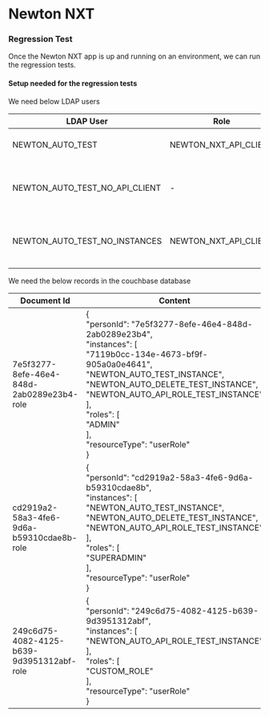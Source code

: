 # Newton NXT #

### Regression Test ###
Once the Newton NXT app is up and running on an environment, we can run the regression tests.

#### Setup needed for the regression tests ####
We need below LDAP users

| LDAP User | Role | Instances | Description |
| ------ | ------ | ------ | ------ |
| NEWTON_AUTO_TEST | NEWTON_NXT_API_CLIENT | NEWTON_AUTO_TEST_INSTANCE, NEWTON_AUTO_DELETE_TEST_INSTANCE, NEWTON_AUTO_ANON_TEST_INSTANCE | This user is used to test all the APIs  |
| NEWTON_AUTO_TEST_NO_API_CLIENT | - | - | This user is used to test that API access is not allowed when the user doesn't have the role NEWTON_NXT_API_CLIENT |
| NEWTON_AUTO_TEST_NO_INSTANCES | NEWTON_NXT_API_CLIENT | - | This user is used to test that access on instance is not alowed unless user has the permission for that instance |

We need the below records in the couchbase database

| Document Id | Content | Description |
| ------ | ------ | ------ |
| 7e5f3277-8efe-46e4-848d-2ab0289e23b4-role |  {<br>  "personId": "7e5f3277-8efe-46e4-848d-2ab0289e23b4",<br>  "instances": [<br>    "7119b0cc-134e-4673-bf9f-905a0a0e4641",<br>    "NEWTON_AUTO_TEST_INSTANCE",<br>    "NEWTON_AUTO_DELETE_TEST_INSTANCE",<br>    "NEWTON_AUTO_API_ROLE_TEST_INSTANCE"<br>  ],<br>  "roles": [<br>    "ADMIN"<br>  ],<br>  "resourceType": "userRole"<br>}  | This is the MODERATOR user |
| cd2919a2-58a3-4fe6-9d6a-b59310cdae8b-role | {<br>  "personId": "cd2919a2-58a3-4fe6-9d6a-b59310cdae8b",<br>  "instances": [<br>    "NEWTON_AUTO_TEST_INSTANCE",<br>    "NEWTON_AUTO_DELETE_TEST_INSTANCE",<br>    "NEWTON_AUTO_API_ROLE_TEST_INSTANCE"<br>  ],<br>  "roles": [<br>    "SUPERADMIN"<br>  ],<br>  "resourceType": "userRole"<br>}<br> | This is the SUPERADMIN user |
| 249c6d75-4082-4125-b639-9d3951312abf-role | {<br>  "personId": "249c6d75-4082-4125-b639-9d3951312abf",<br>  "instances": [<br>    "NEWTON_AUTO_API_ROLE_TEST_INSTANCE"<br>  ],<br>  "roles": [<br>    "CUSTOM_ROLE"<br>  ],<br>  "resourceType": "userRole"<br>} | This use has CUSTOM_ROLE which is used to test user defined roles for API access |

